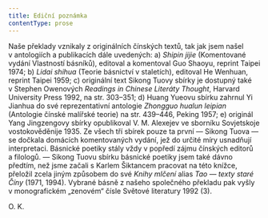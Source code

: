 ```yaml
---
title: Ediční poznámka
contentType: prose
---
```


  

Naše překlady vznikaly z originálních čínských textů, tak jak jsem našel v antologiích a publikacích dále uvedených: a) _Shipin_ _jijie_ (Komentované vydání Vlastností básníků), editoval a komentoval Guo Shaoyu, reprint Taipei 1974; b) _Lidai_ _shihua_ (Teorie básnictví v staletích), editoval He Wenhuan, reprint Taipei 1959; c) originální text Sikong Tuovy sbírky je dostupný také v Stephen Owenových _Readings_ _in_ _Chinese_ _Literáty_ _Thought_, Harvard University Press 1992, na str. 303–351; d) Huang Yueovu sbírku zahrnul Yi Jianhua do své reprezentativní antologie _Zhongguo_ _hualun_ _leipian_ (Antologie čínské malířské teorie) na str. 439–446, Peking 1957; e) originál Yang Jingzengovy sbírky opublikoval V. M. Alexejev ve sborníku Sovjetskoje vostokověděnije 1935. Ze všech tří sbírek pouze ta první — Sikong Tuova — se dočkala domácích komentovaných vydání, jež do určité míry usnadňují interpretaci. Básnické poetiky stály vždy v popředí zájmu čínských editorů a filologů. — Sikong Tuovu sbírku básnické poetiky jsem také dávno předtím, než jsme začali s Karlem Šiktancem pracovat na této knížce, přeložil zcela jiným způsobem do své _Knihy_ _mlčení_ alias _Tao_ — _texty_ _staré_ _Číny_ (1971, 1994). Vybrané básně z našeho společného překladu pak vyšly v monografickém „zenovém“ čísle Světové literatury 1992 (3).

O. K.

